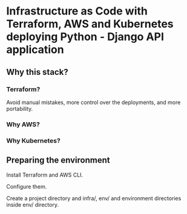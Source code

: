 # Infrastructure as Code with Terraform, AWS and Kubernetes deploying Python - Django API application

## Why this stack?

### Terraform?

Avoid manual mistakes, more control over the deployments, and more portability.

### Why AWS?

### Why Kubernetes?



## Preparing the environment

Install Terraform and AWS CLI.

Configure them.

Create a project directory and infra/, env/ and environment directories inside env/ directory.

